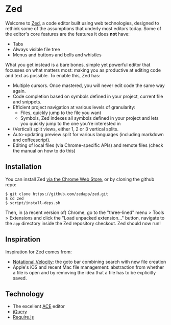 Zed
======

Welcome to [Zed](http://zedapp.org), a code editor built using web technologies, designed to rethink some of the assumptions that underly most editors today. Some of the editor's core features are the features it does **not** have:

* Tabs
* Always visible file tree
* Menus and buttons and bells and whistles

What you get instead is a bare bones, simple yet powerful editor that focusses on what matters most: making you as productive at editing code and text as possible. To enable this, Zed has:

* Multiple cursors. Once mastered, you will never edit code the same way again.
* Code completion based on symbols defined in your project, current file and
  snippets.
* Efficient project navigation at various levels of granularity:
    * Files, quickly jump to the file you want
    * Symbols, Zed indexes all symbols defined in your project and lets you
      quickly jump to the one you're interested in
* (Vertical) split views, either 1, 2 or 3 vertical splits.
* Auto-updating preview split for various languages (including markdown and
  coffeescript).
* Editing of local files (via Chrome-specific APIs) and remote files (check the manual on how to do this)

Installation
------------
You can install Zed [via the Chrome Web Store](https://chrome.google.com/webstore/detail/zed/pfmjnmeipppmcebplngmhfkleiinphhp), or by cloning the github repo:

    $ git clone https://github.com/zedapp/zed.git
    $ cd zed
    $ script/install-deps.sh

Then, in (a recent version of) Chrome, go to the "three-lined" menu > Tools >
Extensions and click the "Load unpacked extension..." button, navigate to the
`app` directory inside the Zed repository checkout. Zed should now run!

Inspiration
-----------

Inspiration for Zed comes from:

* [Notational Velocity](http://notational.net): the goto bar combining search
  with new file creation
* Apple's iOS and recent Mac file management: abstraction from whether a file
  is open and by removing the idea that a file has to be explicitly saved.

Technology
----------

* The excellent [ACE](http://github.com/ajaxorg/ace) editor
* [jQuery](http://jquery.com)
* [Require.js](http://requirejs.org)
